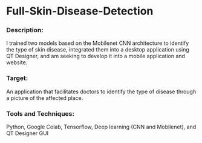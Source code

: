 # Full-Skin-Disease-Detection
<h3>Description:</h3>  I trained two models based on the Mobilenet CNN architecture to identify the type of skin disease, integrated them into a desktop application using QT Designer, and am seeking to develop it into a mobile application and website.
<h3>Target:</h3>  An application that facilitates doctors to identify the type of disease through a picture of the affected place.
<h3>Tools and Techniques:</h3> Python, Google Colab, Tensorflow, Deep learning (CNN and Mobilenet), and QT Designer GUI
